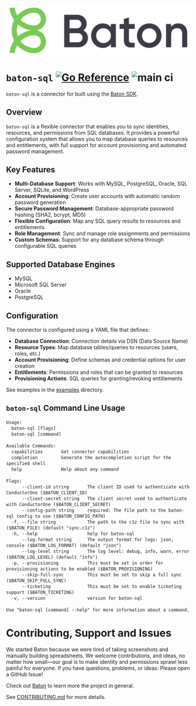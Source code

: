 ![Baton Logo](./baton-logo.png)

# `baton-sql` [![Go Reference](https://pkg.go.dev/badge/github.com/conductorone/baton-sql.svg)](https://pkg.go.dev/github.com/conductorone/baton-sql) ![main ci](https://github.com/conductorone/baton-sql/actions/workflows/main.yaml/badge.svg)

`baton-sql` is a connector for built using the [Baton SDK](https://github.com/conductorone/baton-sdk).

## Overview

`baton-sql` is a flexible connector that enables you to sync identities, resources, and permissions from SQL databases. It provides a powerful configuration system that allows you to map database queries to resources and entitlements, with full support for account provisioning and automated password management.

## Key Features

- **Multi-Database Support**: Works with MySQL, PostgreSQL, Oracle, SQL Server, SQLite, and WordPress
- **Account Provisioning**: Create user accounts with automatic random password generation
- **Secure Password Management**: Database-appropriate password hashing (SHA2, bcrypt, MD5)
- **Flexible Configuration**: Map any SQL query results to resources and entitlements
- **Role Management**: Sync and manage role assignments and permissions
- **Custom Schemas**: Support for any database schema through configurable SQL queries

## Supported Database Engines

- MySQL
- Microsoft SQL Server
- Oracle
- PostgreSQL

## Configuration

The connector is configured using a YAML file that defines:

- **Database Connection**: Connection details via DSN (Data Source Name)
- **Resource Types**: Map database tables/queries to resources (users, roles, etc.)
- **Account Provisioning**: Define schemas and credential options for user creation
- **Entitlements**: Permissions and roles that can be granted to resources
- **Provisioning Actions**: SQL queries for granting/revoking entitlements

See examples in the [examples](https://github.com/ConductorOne/baton-sql/tree/main/examples) directory.

## `baton-sql` Command Line Usage
```
Usage:
  baton-sql [flags]
  baton-sql [command]

Available Commands:
  capabilities       Get connector capabilities
  completion         Generate the autocompletion script for the specified shell
  help               Help about any command

Flags:
      --client-id string       The client ID used to authenticate with ConductorOne ($BATON_CLIENT_ID)
      --client-secret string   The client secret used to authenticate with ConductorOne ($BATON_CLIENT_SECRET)
      --config-path string     required: The file path to the baton-sql config to use ($BATON_CONFIG_PATH)
  -f, --file string            The path to the c1z file to sync with ($BATON_FILE) (default "sync.c1z")
  -h, --help                   help for baton-sql
      --log-format string      The output format for logs: json, console ($BATON_LOG_FORMAT) (default "json")
      --log-level string       The log level: debug, info, warn, error ($BATON_LOG_LEVEL) (default "info")
  -p, --provisioning           This must be set in order for provisioning actions to be enabled ($BATON_PROVISIONING)
      --skip-full-sync         This must be set to skip a full sync ($BATON_SKIP_FULL_SYNC)
      --ticketing              This must be set to enable ticketing support ($BATON_TICKETING)
  -v, --version                version for baton-sql

Use "baton-sql [command] --help" for more information about a command.
```

# Contributing, Support and Issues

We started Baton because we were tired of taking screenshots and manually
building spreadsheets. We welcome contributions, and ideas, no matter how
small&mdash;our goal is to make identity and permissions sprawl less painful for
everyone. If you have questions, problems, or ideas: Please open a GitHub Issue!

Check out [Baton](https://github.com/conductorone/baton) to learn more the project in general.

See [CONTRIBUTING.md](https://github.com/ConductorOne/baton/blob/main/CONTRIBUTING.md) for more details.
